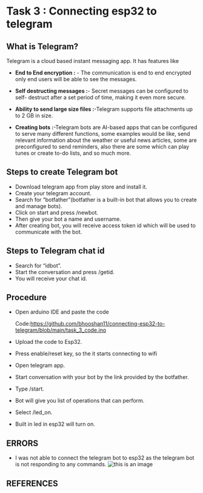 # Task 3 : Connecting esp32 to telegram
## What is Telegram?

Telegram is a cloud based instant messaging app. It has features like

* **End to End encryption :** - The communication is end to end encrypted only end users will be able to see the messages.

* **Self destructing messages :**- Secret messages can be configured to self-      destruct after a set period of time, making it even more secure.
*  **Ability to send large size files :**-Telegram supports file attachments up to 2 GB in size.
*  **Creating bots :**-Telegram bots are AI-based apps that can be configured      to serve many different functions, some examples would be like, send relevant information about the weather or useful news articles, some are preconfigured to send reminders, also there are some which can play tunes or create to-do lists, and so much more.

## Steps to create Telegram bot

*	Download telegram app from play store and install it.
*	Create your telegram account.
*	Search for “botfather”(botfather is a built-in bot that allows you to create and manage bots).
*	Click on start and press /newbot.
*	Then give your bot a name and username.
*	After creating bot, you will receive access token id which will be used to communicate with the bot.

## Steps to Telegram chat id
* Search for “idbot”.
* Start the conversation and press /getid.
*	You will receive your chat id.

## Procedure 
* Open arduino IDE and paste the code

    Code:https://github.com/bhooshan11/connecting-esp32-to-telegram/blob/main/task_3_code.ino
* Upload the code to Esp32.
*	Press enable/reset key, so the it starts connecting to wifi
*	Open telegram app.
*	Start conversation with your bot by the link provided by the botfather.
*	Type /start.
*	Bot will give you list of operations that can perform.
*	Select /led_on.
*	Built in led in esp32 will turn on.

## ERRORS

* I was not able to connect the telegram bot to esp32 as the telegram bot is not responding to any commands.
![this is an image]()

## REFERENCES


